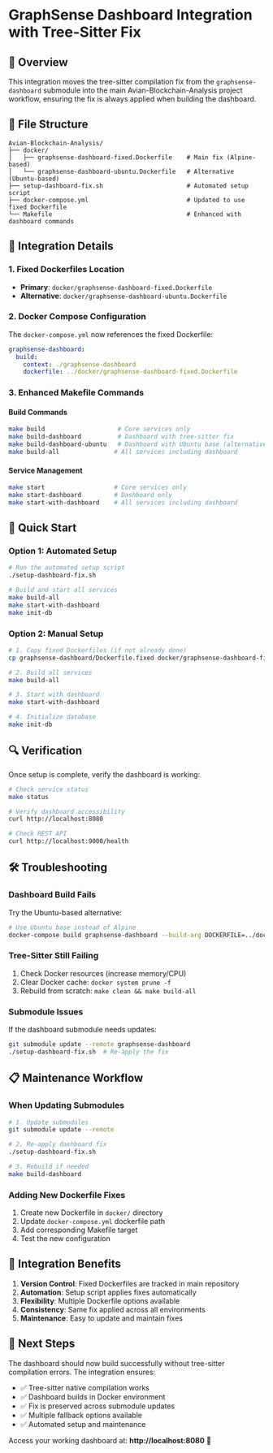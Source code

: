 # GraphSense Dashboard Integration with Tree-Sitter Fix

## 🎯 Overview

This integration moves the tree-sitter compilation fix from the `graphsense-dashboard` submodule into the main Avian-Blockchain-Analysis project workflow, ensuring the fix is always applied when building the dashboard.

## 📁 File Structure

```
Avian-Blockchain-Analysis/
├── docker/
│   ├── graphsense-dashboard-fixed.Dockerfile    # Main fix (Alpine-based)
│   └── graphsense-dashboard-ubuntu.Dockerfile   # Alternative (Ubuntu-based)
├── setup-dashboard-fix.sh                       # Automated setup script
├── docker-compose.yml                           # Updated to use fixed Dockerfile
└── Makefile                                     # Enhanced with dashboard commands
```

## 🔧 Integration Details

### **1. Fixed Dockerfiles Location**
- **Primary**: `docker/graphsense-dashboard-fixed.Dockerfile`
- **Alternative**: `docker/graphsense-dashboard-ubuntu.Dockerfile`

### **2. Docker Compose Configuration**
The `docker-compose.yml` now references the fixed Dockerfile:

```yaml
graphsense-dashboard:
  build:
    context: ./graphsense-dashboard
    dockerfile: ../docker/graphsense-dashboard-fixed.Dockerfile
```

### **3. Enhanced Makefile Commands**

#### **Build Commands**
```bash
make build                    # Core services only
make build-dashboard          # Dashboard with tree-sitter fix
make build-dashboard-ubuntu   # Dashboard with Ubuntu base (alternative)
make build-all               # All services including dashboard
```

#### **Service Management**
```bash
make start                   # Core services only
make start-dashboard         # Dashboard only
make start-with-dashboard    # All services including dashboard
```

## 🚀 Quick Start

### **Option 1: Automated Setup**
```bash
# Run the automated setup script
./setup-dashboard-fix.sh

# Build and start all services
make build-all
make start-with-dashboard
make init-db
```

### **Option 2: Manual Setup**
```bash
# 1. Copy fixed Dockerfiles (if not already done)
cp graphsense-dashboard/Dockerfile.fixed docker/graphsense-dashboard-fixed.Dockerfile

# 2. Build all services
make build-all

# 3. Start with dashboard
make start-with-dashboard

# 4. Initialize database
make init-db
```

## 🔍 Verification

Once setup is complete, verify the dashboard is working:

```bash
# Check service status
make status

# Verify dashboard accessibility
curl http://localhost:8080

# Check REST API
curl http://localhost:9000/health
```

## 🛠️ Troubleshooting

### **Dashboard Build Fails**
Try the Ubuntu-based alternative:
```bash
# Use Ubuntu base instead of Alpine
docker-compose build graphsense-dashboard --build-arg DOCKERFILE=../docker/graphsense-dashboard-ubuntu.Dockerfile
```

### **Tree-Sitter Still Failing**
1. Check Docker resources (increase memory/CPU)
2. Clear Docker cache: `docker system prune -f`
3. Rebuild from scratch: `make clean && make build-all`

### **Submodule Issues**
If the dashboard submodule needs updates:
```bash
git submodule update --remote graphsense-dashboard
./setup-dashboard-fix.sh  # Re-apply the fix
```

## 📋 Maintenance Workflow

### **When Updating Submodules**
```bash
# 1. Update submodules
git submodule update --remote

# 2. Re-apply dashboard fix
./setup-dashboard-fix.sh

# 3. Rebuild if needed
make build-dashboard
```

### **Adding New Dockerfile Fixes**
1. Create new Dockerfile in `docker/` directory
2. Update `docker-compose.yml` dockerfile path
3. Add corresponding Makefile target
4. Test the new configuration

## 🔄 Integration Benefits

1. **Version Control**: Fixed Dockerfiles are tracked in main repository
2. **Automation**: Setup script applies fixes automatically
3. **Flexibility**: Multiple Dockerfile options available
4. **Consistency**: Same fix applied across all environments
5. **Maintenance**: Easy to update and maintain fixes

## 🎯 Next Steps

The dashboard should now build successfully without tree-sitter compilation errors. The integration ensures:

- ✅ Tree-sitter native compilation works
- ✅ Dashboard builds in Docker environment
- ✅ Fix is preserved across submodule updates
- ✅ Multiple fallback options available
- ✅ Automated setup and maintenance

Access your working dashboard at: **http://localhost:8080** 🎉
